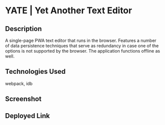 # YATE | Yet Another Text Editor

## Description

A single-page PWA text editor that runs in the browser. Features a number of data persistence techniques that serve as redundancy in case one of the options is not supported by the browser. The application functions offline as well.

## Technologies Used

webpack, idb

## Screenshot



## Deployed Link

